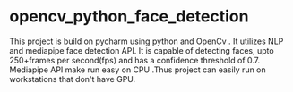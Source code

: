 # opencv_python_face_detection
 This project is build on pycharm using python and OpenCv .
 It utilizes NLP and mediapipe face detection API. 
 It is capable of detecting faces, upto 250+frames per second(fps) and has a confidence threshold of 0.7.
 Mediapipe API make run easy on CPU .Thus project can easily run on workstations that don't have GPU.
 
